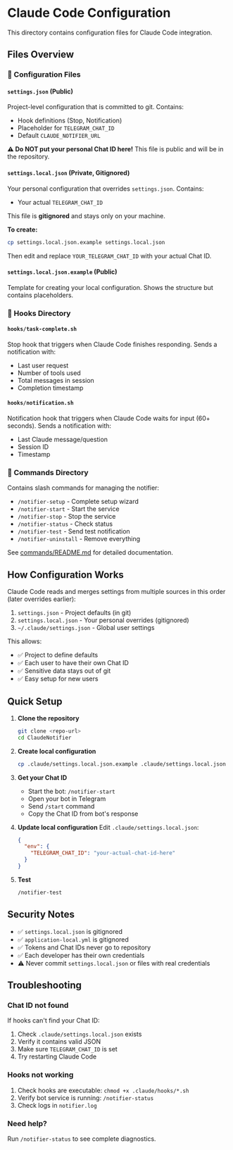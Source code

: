 # Claude Code Configuration

This directory contains configuration files for Claude Code integration.

## Files Overview

### 📁 Configuration Files

#### `settings.json` (Public)
Project-level configuration that is committed to git. Contains:
- Hook definitions (Stop, Notification)
- Placeholder for `TELEGRAM_CHAT_ID`
- Default `CLAUDE_NOTIFIER_URL`

**⚠️ Do NOT put your personal Chat ID here!** This file is public and will be in the repository.

#### `settings.local.json` (Private, Gitignored)
Your personal configuration that overrides `settings.json`. Contains:
- Your actual `TELEGRAM_CHAT_ID`

This file is **gitignored** and stays only on your machine.

**To create:**
```bash
cp settings.local.json.example settings.local.json
```

Then edit and replace `YOUR_TELEGRAM_CHAT_ID` with your actual Chat ID.

#### `settings.local.json.example` (Public)
Template for creating your local configuration. Shows the structure but contains placeholders.

### 📁 Hooks Directory

#### `hooks/task-complete.sh`
Stop hook that triggers when Claude Code finishes responding. Sends a notification with:
- Last user request
- Number of tools used
- Total messages in session
- Completion timestamp

#### `hooks/notification.sh`
Notification hook that triggers when Claude Code waits for input (60+ seconds). Sends a notification with:
- Last Claude message/question
- Session ID
- Timestamp

### 📁 Commands Directory

Contains slash commands for managing the notifier:
- `/notifier-setup` - Complete setup wizard
- `/notifier-start` - Start the service
- `/notifier-stop` - Stop the service
- `/notifier-status` - Check status
- `/notifier-test` - Send test notification
- `/notifier-uninstall` - Remove everything

See [commands/README.md](commands/README.md) for detailed documentation.

## How Configuration Works

Claude Code reads and merges settings from multiple sources in this order (later overrides earlier):

1. `settings.json` - Project defaults (in git)
2. `settings.local.json` - Your personal overrides (gitignored)
3. `~/.claude/settings.json` - Global user settings

This allows:
- ✅ Project to define defaults
- ✅ Each user to have their own Chat ID
- ✅ Sensitive data stays out of git
- ✅ Easy setup for new users

## Quick Setup

1. **Clone the repository**
   ```bash
   git clone <repo-url>
   cd ClaudeNotifier
   ```

2. **Create local configuration**
   ```bash
   cp .claude/settings.local.json.example .claude/settings.local.json
   ```

3. **Get your Chat ID**
   - Start the bot: `/notifier-start`
   - Open your bot in Telegram
   - Send `/start` command
   - Copy the Chat ID from bot's response

4. **Update local configuration**
   Edit `.claude/settings.local.json`:
   ```json
   {
     "env": {
       "TELEGRAM_CHAT_ID": "your-actual-chat-id-here"
     }
   }
   ```

5. **Test**
   ```bash
   /notifier-test
   ```

## Security Notes

- ✅ `settings.local.json` is gitignored
- ✅ `application-local.yml` is gitignored
- ✅ Tokens and Chat IDs never go to repository
- ✅ Each developer has their own credentials
- ⚠️ Never commit `settings.local.json` or files with real credentials

## Troubleshooting

### Chat ID not found
If hooks can't find your Chat ID:

1. Check `.claude/settings.local.json` exists
2. Verify it contains valid JSON
3. Make sure `TELEGRAM_CHAT_ID` is set
4. Try restarting Claude Code

### Hooks not working
1. Check hooks are executable: `chmod +x .claude/hooks/*.sh`
2. Verify bot service is running: `/notifier-status`
3. Check logs in `notifier.log`

### Need help?
Run `/notifier-status` to see complete diagnostics.
